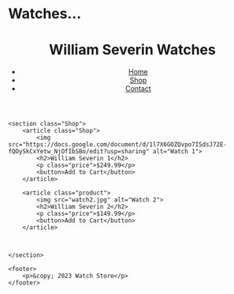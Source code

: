 # Watches...
<!DOCTYPE html>
<html lang="en">
<head>
    <meta charset="UTF-8">
    <meta name="viewport" content="width=device-width, initial-scale=1.0">
    <title>Watch Store</title>
    <link rel="stylesheet" href="styles.css"> <!-- Link to your CSS file for styling -->
</head>
<body>
    <header>
        <h1>William Severin Watches</h1>
        <nav>
            <ul>
                <li><a href="#">Home</a></li>
                <li><a href="#">Shop</a></li>
                <li><a href="#">Contact</a></li>
            </ul>
        </nav>
    </header>

    <section class="Shop">
        <article class="Shop">
            <img src="https://docs.google.com/document/d/1l7X6GOZQvpo7ISdsJ72E-fQOySkCxYetw_NjOfIbSBo/edit?usp=sharing" alt="Watch 1">
            <h2>William Severin 1</h2>
            <p class="price">$249.99</p>
            <button>Add to Cart</button>
        </article>

        <article class="product">
            <img src="watch2.jpg" alt="Watch 2">
            <h2>William Severin 2</h2>
            <p class="price">$149.99</p>
            <button>Add to Cart</button>
        </article>

      

    </section>

    <footer>
        <p>&copy; 2023 Watch Store</p>
    </footer>
</body>
</html>
